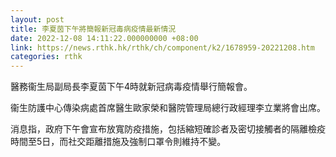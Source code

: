 ```yaml
---
layout: post
title: 李夏茵下午將簡報新冠毒病疫情最新情況
date: 2022-12-08 14:11:22.000000000 +08:00
link: https://news.rthk.hk/rthk/ch/component/k2/1678959-20221208.htm
categories: rthk
---
```


醫務衞生局副局長李夏茵下午4時就新冠病毒疫情舉行簡報會。

衞生防護中心傳染病處首席醫生歐家榮和醫院管理局總行政經理李立業將會出席。

消息指，政府下午會宣布放寬防疫措施，包括縮短確診者及密切接觸者的隔離檢疫時間至5日，而社交距離措施及強制口罩令則維持不變。
